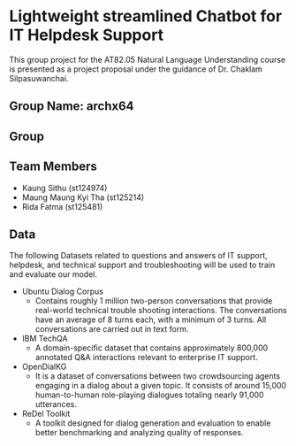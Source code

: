 # Lightweight streamlined Chatbot for IT Helpdesk Support

This group project for the AT82.05 Natural Language Understanding course is presented as a project proposal under the guidance of Dr. Chaklam Silpasuwanchai.

## Group Name: archx64

## Group

## Team Members

- Kaung Sithu (st124974)
- Maung Maung Kyi Tha (st125214)
- Rida Fatma (st125481)

## Data

The following Datasets related to questions and answers of IT support, helpdesk, and technical support and troubleshooting will be used to train and evaluate our model.

- Ubuntu Dialog Corpus
  - Contains roughly 1 million two-person conversations that provide real-world technical trouble shooting interactions. The conversations have an average of 8 turns each, with a minimum of 3 turns. All conversations are carried out in text form.
- IBM TechQA
  - A domain-specific dataset that contains approximately 800,000 annotated Q&A interactions relevant to enterprise IT support.
- OpenDialKG
  - It is a dataset of conversations between two crowdsourcing agents engaging in a dialog about a given topic. It consists of around 15,000 human-to-human role-playing dialogues totaling nearly 91,000 utterances.
- ReDel Toolkit
  - A toolkit designed for dialog generation and evaluation to enable better benchmarking and analyzing quality of responses.
